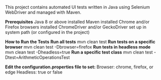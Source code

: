 This project contains automated UI tests written in Java using Selenium WebDriver and managed with Maven.

**Prerequisites**
Java 8 or above installed
Maven installed
Chrome and/or Firefox browsers installed
ChromeDriver and/or GeckoDriver set up in system path (or configured in the project)

**How to Run the Tests**
**Run all tests**
mvn clean test
**Run tests on a specific browser**
mvn clean test -Dbrowser=firefox
**Run tests in headless mode**
mvn clean test -Dheadless=true
**Run a specific test class**
mvn clean test -Dtest=ArithmeticOperationsTest

**Edit the configuration.properties file to set:**
Browser: chrome, firefox, or edge
Headless: true or false
